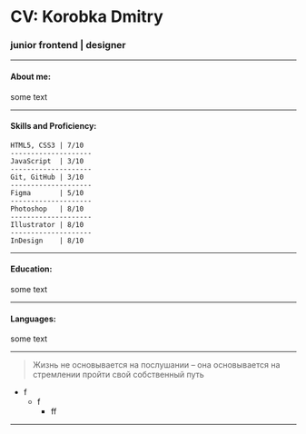 # CV: Korobka Dmitry
### junior frontend | designer
***
#### About me:
some text
***
#### Skills and Proficiency:
    HTML5, CSS3 | 7/10
    --------------------
    JavaScript  | 3/10
    --------------------
    Git, GitHub | 3/10
    --------------------
    Figma       | 5/10
    --------------------
    Photoshop   | 8/10
    --------------------
    Illustrator | 8/10
    --------------------
    InDesign    | 8/10
***
#### Education:
some text
***
#### Languages:
some text
***
> Жизнь не основывается на послушании – она основывается на стремлении пройти свой собственный путь
* f
    + f
        - ff
---

